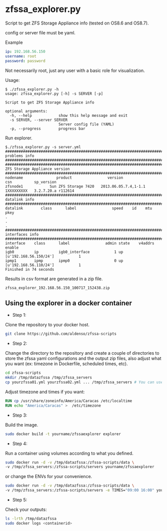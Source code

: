 # zfssa_explorer.py

Script to get ZFS Storage Appliance info (tested on OS8.6 and OS8.7).

config or server file must be yaml.

Example

```yml
ip: 192.168.56.150
username: root
password: password
```

Not necessarily root, just any user with a basic role for visualization.

Usage:

```text
$ ./zfssa_explorer.py -h
usage: zfssa_explorer.py [-h] -s SERVER [-p]

Script to get ZFS Storage Appliance info

optional arguments:
  -h, --help            show this help message and exit
  -s SERVER, --server SERVER
                        Server config file (YAML)
  -p, --progress        progress bar
```

Run explorer.

```text
$./zfssa_explorer.py -s server.yml
####################################################################################################
problems info
####################################################################################################
####################################################################################################
ZFS Storage Appliance version
####################################################################################################
nodename               product                version                   csn          sp_version
zfsnode1            Sun ZFS Storage 7420   2013.06.05.7.4,1-1.1      1XXXXXXXXX   3.2.7.20.a r112614
####################################################################################################
datalink info
####################################################################################################
datalink        class      label                speed    id    mtu   pkey
.
.
.
####################################################################################################
interfaces info
####################################################################################################
interface    class      label                admin state    v4addrs                   enable
igb0         ip         igb0_interface           1 up       [u'192.168.56.150/24']           1
ipmp1        ipmp       ipmp0                    0 up       [u'192.168.56.110/24']           1
Finished in 74 seconds
```

Results in csv format are generated in a zip file.

```text
zfssa_explorer_192.168.56.150_100717_152438.zip
```

## Using the explorer in a docker container

* Step 1:

Clone the repository to your docker host.

```sh
git clone https://github.com/aldenso/zfssa-scripts
```

* Step 2:

Change the directory to the repository and create a couple of directories to store the zfssa yaml configurations and the output zip files, also adjust what you want (ex: timezone in Dockerfile, scheduled times, etc).

```sh
cd zfssa-scripts
mkdir /tmp/datazfssa /tmp/zfssa_servers
cp yourzfssa01.yml yourzfssa02.yml ... /tmp/zfssa_servers # You can use server.yml as a template for your new files
```

Adjust timezone and times if you want:

```Dockerfile
RUN cp /usr/share/zoneinfo/America/Caracas /etc/localtime
RUN echo "America/Caracas" >  /etc/timezone
```

* Step 3:

Build the image.

```sh
sudo docker build -t yourname/zfssaexplorer explorer
```

* Step 4:

Run a container using volumes according to what you defined.

```sh
sudo docker run -d -v /tmp/datazfssa:/zfssa-scripts/data \
-v /tmp/zfssa_servers:/zfssa-scripts/servers yourname/zfssaexplorer
```

or change the ENVs for your convenience.

```sh
sudo docker run -d -v /tmp/datazfssa:/zfssa-scripts/data \
-v /tmp/zfssa_servers:/zfssa-scripts/servers -e TIMES="09:00 16:00" yourname/zfssaexplorer
```

* Step 5:

Check your outputs:

```sh
ls -lrth /tmp/datazfssa
sudo docker logs <containerid>
```
